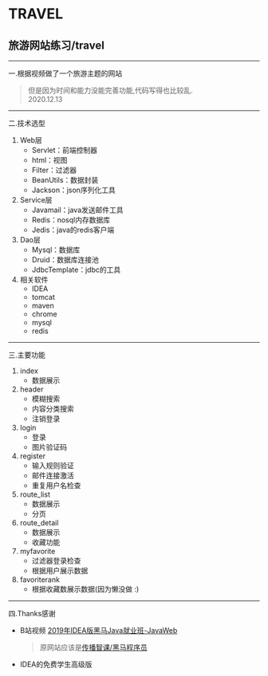 # TRAVEL

## 旅游网站练习/travel

------

一.根据视频做了一个旅游主题的网站
>但是因为时间和能力没能完善功能,代码写得也比较乱.  
>2020.12.13

------

二.技术选型
  1. Web层
     * Servlet：前端控制器
     * html：视图
     * Filter：过滤器
     * BeanUtils：数据封装
     * Jackson：json序列化工具
  2. Service层
     * Javamail：java发送邮件工具
     * Redis：nosql内存数据库
     * Jedis：java的redis客户端
  3. Dao层
     * Mysql：数据库
     * Druid：数据库连接池
     * JdbcTemplate：jdbc的工具
  4. 相关软件
     * IDEA
     * tomcat
     * maven
     * chrome
     * mysql
     * redis
     
------

三.主要功能
  1. index
     * 数据展示
  2. header
     * 模糊搜索
     * 内容分类搜索
     * 注销登录
  3. login
     * 登录
     * 图片验证码
  4. register
     * 输入规则验证
     * 邮件连接激活
     * 重复用户名检查
  5. route_list
     * 数据展示
     * 分页
  6. route_detail
     * 数据展示
     * 收藏功能
  7. myfavorite
     * 过滤器登录检查
     * 根据用户展示数据
  8. favoriterank
     * 根据收藏数展示数据(因为懒没做 :)

------
四.Thanks感谢
  * B站视频 [2019年IDEA版黑马Java就业班-JavaWeb](https://www.bilibili.com/video/BV11741127ic)
    >原网站应该是[传播智课/黑马程序员](http://www.itcast.cn/)
  * IDEA的免费学生高级版
     

